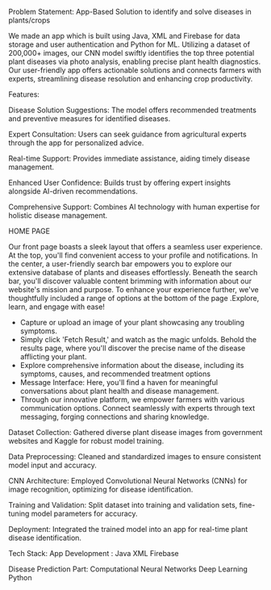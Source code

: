 Problem Statement: App-Based Solution to identify and solve diseases in plants/crops

We made an app which is built using Java, XML and Firebase for data storage and user authentication and Python for ML. Utilizing a dataset of 200,000+ images, our CNN model swiftly identifies the top three potential plant diseases via photo analysis, enabling precise plant health diagnostics. Our user-friendly app offers actionable solutions and connects farmers with experts, streamlining disease resolution and enhancing crop productivity.

Features:

Disease Solution Suggestions: The model offers recommended treatments and preventive measures for identified diseases.

Expert Consultation: Users can seek guidance from agricultural experts through the app for personalized advice.

Real-time Support: Provides immediate assistance, aiding timely disease management.

Enhanced User Confidence: Builds trust by offering expert insights alongside AI-driven recommendations.

Comprehensive Support: Combines AI technology with human expertise for holistic disease management.

HOME PAGE

Our front page boasts a sleek layout that offers a seamless user experience. At the top, you'll find convenient access to your profile and notifications. In the center, a user-friendly search bar empowers you to explore our extensive database of plants and diseases effortlessly.
Beneath the search bar, you'll discover valuable content brimming with information about our website's mission and purpose. To enhance your experience further, we've thoughtfully included a range of options at the bottom of the page .Explore, learn, and engage with ease!

* Capture or upload an image of your plant showcasing any troubling symptoms.
* Simply click 'Fetch Result,' and watch as the magic unfolds. Behold the results page, where you'll discover the precise name of the disease afflicting your plant.
* Explore comprehensive information about the disease, including its symptoms, causes, and recommended treatment options
* Message Interface: Here, you'll find a haven for meaningful conversations about plant health and disease management.
* Through our innovative platform, we empower farmers with various communication options. Connect seamlessly with experts through text messaging, forging connections and sharing knowledge.

Dataset Collection: Gathered diverse plant disease images from government websites and Kaggle for robust model training.

Data Preprocessing: Cleaned and standardized images to ensure consistent model input and accuracy.

CNN Architecture: Employed Convolutional Neural Networks (CNNs) for image recognition, optimizing for disease identification.

Training and Validation: Split dataset into training and validation sets, fine-tuning model parameters for accuracy.

Deployment: Integrated the trained model into an app for real-time plant disease identification.

Tech Stack:
App Development :
Java
XML
Firebase

Disease Prediction Part:
Computational Neural Networks
Deep Learning
Python
